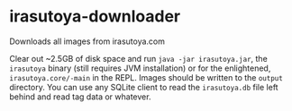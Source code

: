 # irasutoya-downloader
Downloads all images from irasutoya.com

Clear out ~2.5GB of disk space and run `java -jar irasutoya.jar`, the `irasutoya` binary (still requires JVM installation) or for the enlightened, `irasutoya.core/-main` in the REPL. Images should be written to the `output` directory. You can use any SQLite client to read the `irasutoya.db` file left behind and read tag data or whatever.
